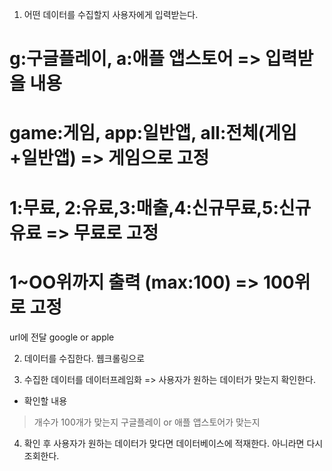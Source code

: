 1. 어떤 데이터를 수집할지 사용자에게 입력받는다.
# g:구글플레이, a:애플 앱스토어		=> 입력받을 내용
# game:게임, app:일반앱, all:전체(게임+일반앱)	=> 게임으로 고정
# 1:무료, 2:유료,3:매출,4:신규무료,5:신규유료	=> 무료로 고정
# 1~OO위까지 출력 (max:100) 		=> 100위로 고정
url에 전달 google or apple


2. 데이터를 수집한다. 웹크롤링으로

3. 수집한 데이터를 데이터프레임화 => 사용자가 원하는 데이터가 맞는지 확인한다. 
- 확인할 내용
> 개수가 100개가 맞는지
> 구글플레이 or 애플 앱스토어가 맞는지

4. 확인 후 사용자가 원하는 데이터가 맞다면 데이터베이스에 적재한다.
                                              아니라면 다시 조회한다.
